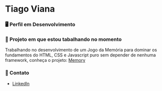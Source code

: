 # Tiago Viana 

### 🖥 Perfil em Desenvolvimento

### 📲 Projeto em que estou tabalhando no momento
Trabalhando no desenvolvimento de um Jogo da Memória para dominar os fundamentos do HTML, CSS e Javascript puro sem depender de nenhuma framework, conheça o projeto: [Memory]()

### 📨 Contato
- [LinkedIn](https://www.linkedin.com/in/tiago-viana-b11a0735a/)

